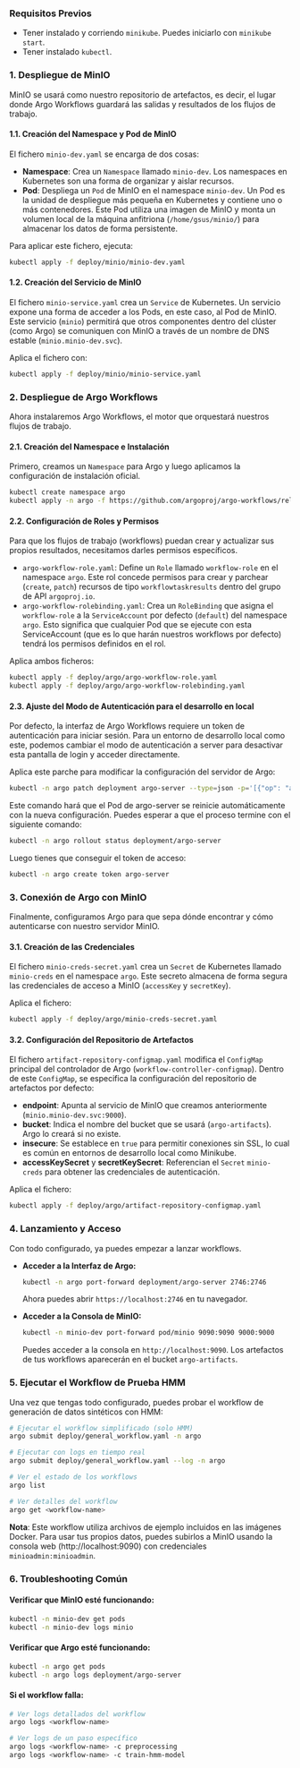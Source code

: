 ### Requisitos Previos
* Tener instalado y corriendo `minikube`. Puedes iniciarlo con `minikube start`.
* Tener instalado `kubectl`.

### 1. Despliegue de MinIO
MinIO se usará como nuestro repositorio de artefactos, es decir, el lugar donde Argo Workflows guardará las salidas y resultados de los flujos de trabajo.

#### 1.1. Creación del Namespace y Pod de MinIO
El fichero `minio-dev.yaml` se encarga de dos cosas:
* **Namespace**: Crea un `Namespace` llamado `minio-dev`. Los namespaces en Kubernetes son una forma de organizar y aislar recursos.
* **Pod**: Despliega un `Pod` de MinIO en el namespace `minio-dev`. Un Pod es la unidad de despliegue más pequeña en Kubernetes y contiene uno o más contenedores. Este Pod utiliza una imagen de MinIO y monta un volumen local de la máquina anfitriona (`/home/gsus/minio/`) para almacenar los datos de forma persistente.

Para aplicar este fichero, ejecuta:
```bash
kubectl apply -f deploy/minio/minio-dev.yaml
```

#### 1.2. Creación del Servicio de MinIO
El fichero `minio-service.yaml` crea un `Service` de Kubernetes. Un servicio expone una forma de acceder a los Pods, en este caso, al Pod de MinIO. Este servicio (`minio`) permitirá que otros componentes dentro del clúster (como Argo) se comuniquen con MinIO a través de un nombre de DNS estable (`minio.minio-dev.svc`).

Aplica el fichero con:
```bash
kubectl apply -f deploy/minio/minio-service.yaml
```

### 2. Despliegue de Argo Workflows
Ahora instalaremos Argo Workflows, el motor que orquestará nuestros flujos de trabajo.

#### 2.1. Creación del Namespace e Instalación
Primero, creamos un `Namespace` para Argo y luego aplicamos la configuración de instalación oficial.
```bash
kubectl create namespace argo
kubectl apply -n argo -f https://github.com/argoproj/argo-workflows/releases/latest/download/install.yaml
```

#### 2.2. Configuración de Roles y Permisos
Para que los flujos de trabajo (workflows) puedan crear y actualizar sus propios resultados, necesitamos darles permisos específicos.
* `argo-workflow-role.yaml`: Define un `Role` llamado `workflow-role` en el namespace `argo`. Este rol concede permisos para crear y parchear (`create`, `patch`) recursos de tipo `workflowtaskresults` dentro del grupo de API `argoproj.io`.
* `argo-workflow-rolebinding.yaml`: Crea un `RoleBinding` que asigna el `workflow-role` a la `ServiceAccount` por defecto (`default`) del namespace `argo`. Esto significa que cualquier Pod que se ejecute con esta ServiceAccount (que es lo que harán nuestros workflows por defecto) tendrá los permisos definidos en el rol.

Aplica ambos ficheros:
```bash
kubectl apply -f deploy/argo/argo-workflow-role.yaml
kubectl apply -f deploy/argo/argo-workflow-rolebinding.yaml
```

#### 2.3. Ajuste del Modo de Autenticación para el desarrollo en local

Por defecto, la interfaz de Argo Workflows requiere un token de autenticación para iniciar sesión. Para un entorno de desarrollo local como este, podemos cambiar el modo de autenticación a server para desactivar esta pantalla de login y acceder directamente.

Aplica este parche para modificar la configuración del servidor de Argo:

```bash
kubectl -n argo patch deployment argo-server --type=json -p='[{"op": "add", "path": "/spec/template/spec/containers/0/args/-", "value": "--auth-mode=server"}]'
```
Este comando hará que el Pod de argo-server se reinicie automáticamente con la nueva configuración. Puedes esperar a que el proceso termine con el siguiente comando:

```bash
kubectl -n argo rollout status deployment/argo-server
```

Luego tienes que conseguir el token de acceso:
```bash
kubectl -n argo create token argo-server
```

### 3. Conexión de Argo con MinIO
Finalmente, configuramos Argo para que sepa dónde encontrar y cómo autenticarse con nuestro servidor MinIO.

#### 3.1. Creación de las Credenciales
El fichero `minio-creds-secret.yaml` crea un `Secret` de Kubernetes llamado `minio-creds` en el namespace `argo`. Este secreto almacena de forma segura las credenciales de acceso a MinIO (`accessKey` y `secretKey`).

Aplica el fichero:
```bash
kubectl apply -f deploy/argo/minio-creds-secret.yaml
```

#### 3.2. Configuración del Repositorio de Artefactos
El fichero `artifact-repository-configmap.yaml` modifica el `ConfigMap` principal del controlador de Argo (`workflow-controller-configmap`). Dentro de este `ConfigMap`, se especifica la configuración del repositorio de artefactos por defecto:
* **endpoint**: Apunta al servicio de MinIO que creamos anteriormente (`minio.minio-dev.svc:9000`).
* **bucket**: Indica el nombre del bucket que se usará (`argo-artifacts`). Argo lo creará si no existe.
* **insecure**: Se establece en `true` para permitir conexiones sin SSL, lo cual es común en entornos de desarrollo local como Minikube.
* **accessKeySecret** y **secretKeySecret**: Referencian el `Secret` `minio-creds` para obtener las credenciales de autenticación.

Aplica el fichero:
```bash
kubectl apply -f deploy/argo/artifact-repository-configmap.yaml
```

### 4. Lanzamiento y Acceso
Con todo configurado, ya puedes empezar a lanzar workflows.

* **Acceder a la Interfaz de Argo:**
    ```bash
    kubectl -n argo port-forward deployment/argo-server 2746:2746
    ```
    Ahora puedes abrir `https://localhost:2746` en tu navegador.

* **Acceder a la Consola de MinIO:**
    ```bash
    kubectl -n minio-dev port-forward pod/minio 9090:9090 9000:9000
    ```
    Puedes acceder a la consola en `http://localhost:9090`. Los artefactos de tus workflows aparecerán en el bucket `argo-artifacts`.

### 5. Ejecutar el Workflow de Prueba HMM

Una vez que tengas todo configurado, puedes probar el workflow de generación de datos sintéticos con HMM:

```bash
# Ejecutar el workflow simplificado (solo HMM)
argo submit deploy/general_workflow.yaml -n argo

# Ejecutar con logs en tiempo real
argo submit deploy/general_workflow.yaml --log -n argo

# Ver el estado de los workflows
argo list

# Ver detalles del workflow
argo get <workflow-name>
```

**Nota**: Este workflow utiliza archivos de ejemplo incluidos en las imágenes Docker. Para usar tus propios datos, puedes subirlos a MinIO usando la consola web (http://localhost:9090) con credenciales `minioadmin:minioadmin`.

### 6. Troubleshooting Común

#### Verificar que MinIO esté funcionando:
```bash
kubectl -n minio-dev get pods
kubectl -n minio-dev logs minio
```

#### Verificar que Argo esté funcionando:
```bash
kubectl -n argo get pods
kubectl -n argo logs deployment/argo-server
```

#### Si el workflow falla:
```bash
# Ver logs detallados del workflow
argo logs <workflow-name>

# Ver logs de un paso específico
argo logs <workflow-name> -c preprocessing
argo logs <workflow-name> -c train-hmm-model
```